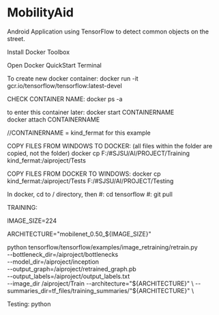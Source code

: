 # MobilityAid
Android Application using TensorFlow to detect common objects on the street.

Install Docker Toolbox

Open Docker QuickStart Terminal

To create new docker container: docker run -it gcr.io/tensorflow/tensorflow:latest-devel

CHECK CONTAINER NAME:   docker ps -a

to enter this container later: 	docker start CONTAINERNAME  
				docker attach CONTAINERNAME

//CONTAINERNAME = kind_fermat for this example

COPY FILES FROM WINDOWS TO DOCKER: (all files within the folder are copied, not the folder)
docker cp F:/#SJSU/AI/PROJECT/Training kind_fermat:/aiproject/Tests

COPY FILES FROM DOCKER TO WINDOWS:
docker cp kind_fermat:/aiproject/Tests F:/#SJSU/AI/PROJECT/Testing

In docker, cd to / directory, then
#: cd tensorflow
#: git pull

TRAINING:

IMAGE_SIZE=224

ARCHITECTURE="mobilenet_0.50_${IMAGE_SIZE}"

python tensorflow/tensorflow/examples/image_retraining/retrain.py \
--bottleneck_dir=/aiproject/bottlenecks \
--model_dir=/aiproject/inception \
--output_graph=/aiproject/retrained_graph.pb \
--output_labels=/aiproject/output_labels.txt \
--image_dir /aiproject/Train
--architecture="${ARCHITECTURE}" \
--summaries_dir=tf_files/training_summaries/"${ARCHITECTURE}" \

Testing:
python <script> <image_path> <label_file.txt> <graph_file.pb>
example: python /aiproject/label_test.py /aiproject/Testing/bench1.jpg /aiproject/output_labels.txt /aiproject/retrained_graph.pb
